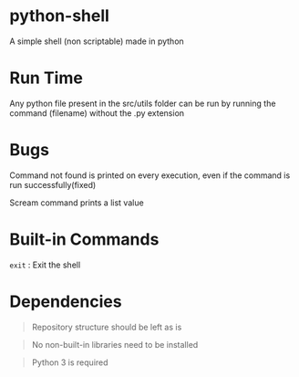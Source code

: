 # python-shell
A simple shell (non scriptable) made in python

# Run Time
Any python file present in the src/utils folder can be run by running the command (filename) without the .py extension

# Bugs
Command not found is printed on every execution, even if the command is run successfully(fixed)

Scream command prints a list value

# Built-in Commands
`exit` : Exit the shell

# Dependencies
> Repository structure should be left as is

> No non-built-in libraries need to be installed

> Python 3 is required

